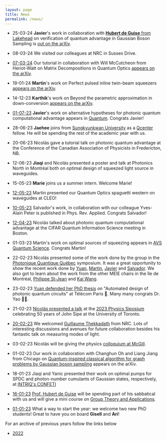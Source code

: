 ```yaml
---
layout: page
title: News  
permalink: /news/
---
```


* 25-03-24 **Javier**'s work in collaboration with [**Hubert de Guise** from Lakehead](https://hdeguise.lakeheadu.ca/) on verification of quantum advantage in Gaussian Boson Sampling is [out on the arXiv](https://arxiv.org/abs/2403.15339).


* 08-03-24 We visited our colleagues at NRC in Sussex Drive.

* [07-03-24](https://twitter.com/polyquantique/status/1765939012651348231) Our tutorial in collaboration with Will McCutcheon from Heriot-Watt on Matrix Decompositions in Quantum Optics [appears on the arXiv](https://arxiv.org/abs/2403.04596).

* 19-01-24 **Martin**'s work on Perfect pulsed inline twin-beam squeezers [appears on the arXiv](https://arxiv.org/abs/2401.10197).

* 14-12-23 **Karthik**'s work on Beyond the parametric approximation in down-conversion [appears on the arXiv](https://arxiv.org/abs/2312.09239).

* [01-07-23](https://mathstodon.xyz/@quantumjournal/110854399250268864) **Javier**'s work on alternative hypotheses for photonic quantum computational advantage appears in  [Quantum](https://quantum-journal.org/papers/q-2023-08-08-1076/). Congrats Javier!

* 28-06-23 **Jaehee** joins from [Sungkyunkwan University](https://www.skku.edu/eng/) as a [Qcenter](https://qcenter.kr/en/index.php) fellow. He will be spending the rest of the academic year with us.

* 20-06-23 Nicolás gave a tutorial talk on photonic quantum advantage at the Conference of the Canadian Association of Physicists in Fredericton, NB.

* 12-06-23 **Jiaqi** and Nicolás presented a poster and talk at Photonics North in Montréal both on optimal design of squeezed light source in waveguides.

* 15-05-23 **Marie** joins us a summer intern. Welcome Marie!

* [12-05-23](https://twitter.com/polyquantique/status/1655566089999327232) Martin presented our Quantum Optics spaguetti western on waveguides at CLEO!

* [10-05-23](https://twitter.com/RQMP6/status/1659279238124511232) Salvador's work, in collaboration with our colleague Yves-Alain Peter is published in Phys. Rev. Applied. Congrats Salvador!

* [12-04-23](https://twitter.com/QuantumAephraim/status/1646156193964883969) Nicolás talked about photonic quantum computational advantage at the CIFAR Quantum Information Science meeting in Boston.

* 01-03-23 Martin's work on optimal sources of squeezing appears in [AVS Quantum Science](https://pubs.aip.org/avs/aqs/article-abstract/5/1/011404/2879061/Waveguided-sources-of-consistent-single-temporal?redirectedFrom=fulltext). Congrats Martin!

* 22-02-23 Nicolás presented some of the work done by the group in the [Photonique Quantique Québec](https://www.polymtl.ca/carrefour-actualite/nouvelles/photonique-quantique-une-premiere-rencontre-fructueuse-polytechnique-montreal-pour-la-communaute-de) symposium.
It was a great opportunity to show the recent work done by [Yuan](https://arxiv.org/abs/2209.06069), [Martin](https://arxiv.org/abs/2209.13491), [Javier](https://arxiv.org/abs/2207.10058) and [Salvador](https://arxiv.org/abs/2207.01714). We also got to learn about the work from the other MEIE chairs in the île de Montréal, [Philippe St-Jean](https://psjlab.ca/) and [Kai Wang](https://wkai.org/).

* 23-02-23 [Yuan defended her PhD thesis](https://twitter.com/polyquantique/status/1628816114640723968) on "Automated design of photonic quantum circuits" at Télécom Paris 🎉. Many many congrats Dr. Yao 👩‍🎓.   

* 21-02-23 [Nicolás presented a talk](https://twitter.com/QuantumAephraim/status/1628076281056178200) at the [2023 Physics Siposium](https://siposium2023.physics.utoronto.ca/program/) celebrating 50 years of John Sipe at the University of Toronto.

* [20-02-23](https://twitter.com/polyquantique/status/1627722740118454295) We welcomed [Guillaume Thekkadath](https://twitter.com/GThekkadath) from NRC. Lots of interesting discussions and avenues for future collaboration besides his fantastic talk on measuring modes of light.

* 03-02-23 Nicolás will be giving the physics [colloquium at McGill](https://www.physics.mcgill.ca/seminars/PSC_quesada.html).

* 01-02-23 Our work in collaboration with Changhun Oh and Liang Jiang from Chicago on [Quantum-inspired classical algorithm for graph problems by Gaussian boson sampling](https://arxiv.org/abs/2302.00536) appears on the arXiv.

* 18-01-23 Jiaqi and Yanic presented their work on optimal pumps for SPDC and photon-number cumulants of Gaussian states, respectively, at [INTRIQ's CONFETI](https://sites.google.com/view/confeti2023/francais)

* [16-01-23](https://qubit-social.xyz/@polyquantique/109735933205995275) [Prof. Hubert de Guise](https://hdeguise.lakeheadu.ca/) will be spending part of his sabbatical with us and will give a mini course on [Group Theory and Applications](https://polyquantique.github.io/groupes/).

* [01-01-23](https://qubit-social.xyz/web/@polyquantique/109683981877480151) What a way to start the year: we welcome two new PhD students!
Great to have you on board **Gisell** and **Ari**!

For an archive of previous years follow the links below
* [2022](https://polyquantique.github.io/2022/) 